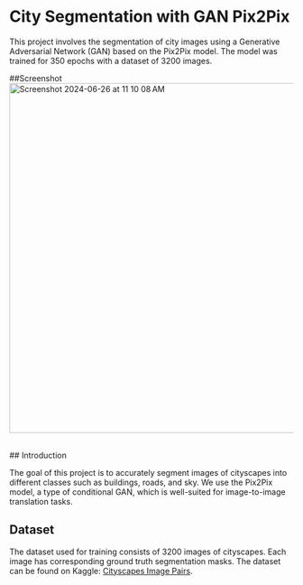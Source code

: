 # City Segmentation with GAN Pix2Pix

This project involves the segmentation of city images using a Generative Adversarial Network (GAN) based on the Pix2Pix model. The model was trained for 350 epochs with a dataset of 3200 images.

##Screenshot
<img width="620" alt="Screenshot 2024-06-26 at 11 10 08 AM" src="https://github.com/Abhigyan126/City-Segmentation/assets/108809711/6705ba3e-7aac-49ef-8bb6-11f25ff6d877">

<br>
## Introduction

The goal of this project is to accurately segment images of cityscapes into different classes such as buildings, roads, and sky. We use the Pix2Pix model, a type of conditional GAN, which is well-suited for image-to-image translation tasks.

## Dataset

The dataset used for training consists of 3200 images of cityscapes. Each image has corresponding ground truth segmentation masks. The dataset can be found on Kaggle: [Cityscapes Image Pairs](https://www.kaggle.com/datasets/dansbecker/cityscapes-image-pairs).

